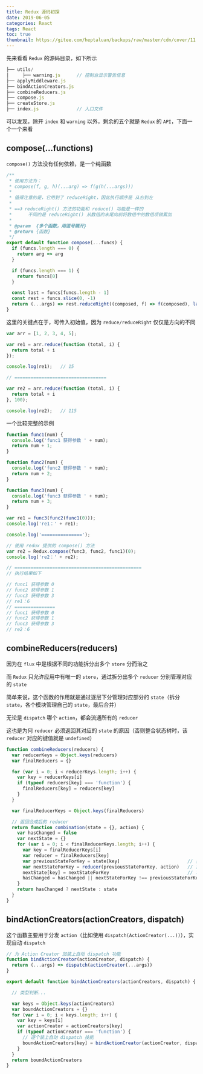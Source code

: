 ```yaml
---
title: Redux 源码初探
date: 2019-06-05
categories: React
tags: React
toc: true
thumbnail: https://gitee.com/heptaluan/backups/raw/master/cdn/cover/11.jpg
---
```


先来看看 `Redux` 的源码目录，如下所示

<!--more-->

```js
├── utils/
│     ├── warning.js      // 控制台显示警告信息
├── applyMiddleware.js
├── bindActionCreators.js
├── combineReducers.js
├── compose.js
├── createStore.js
├── index.js              // 入口文件
```

可以发现，除开 `index` 和 `warning` 以外，剩余的五个就是 `Redux` 的 `API`，下面一个一个来看


## compose(...functions)

`compose()` 方法没有任何依赖，是一个纯函数

```js
/**
 * 使用方法为：
 * compose(f, g, h)(...arg) => f(g(h(...args)))
 *
 * 值得注意的是，它用到了 reduceRight，因此执行顺序是 从右到左
 * 
 * ==》 reduceRight() 方法的功能和 reduce() 功能是一样的
 *      不同的是 reduceRight() 从数组的末尾向前将数组中的数组项做累加
 *
 * @param  {多个函数，用逗号隔开}
 * @return {函数}
 */
export default function compose(...funcs) {
  if (funcs.length === 0) {
    return arg => arg
  }

  if (funcs.length === 1) {
    return funcs[0]
  }

  const last = funcs[funcs.length - 1]
  const rest = funcs.slice(0, -1)
  return (...args) => rest.reduceRight((composed, f) => f(composed), last(...args))
}
```

这里的关键点在于，可传入初始值，因为 `reduce/reduceRight` 仅仅是方向的不同

```js
var arr = [1, 2, 3, 4, 5];

var re1 = arr.reduce(function (total, i) {
  return total + i
});

console.log(re1);   // 15

// ==================================

var re2 = arr.reduce(function (total, i) {
  return total + i
}, 100);

console.log(re2);   // 115
```

一个比较完整的示例

```js
function func1(num) {
  console.log('func1 获得参数 ' + num);
  return num + 1;
}

function func2(num) {
  console.log('func2 获得参数 ' + num);
  return num + 2;
}

function func3(num) {
  console.log('func3 获得参数 ' + num);
  return num + 3;
}

var re1 = func3(func2(func1(0)));
console.log('re1：' + re1);

console.log('===============');

// 使用 redux 提供的 compose() 方法
var re2 = Redux.compose(func3, func2, func1)(0);
console.log('re2：' + re2);

// ===============================================
// 执行结果如下

// func1 获得参数 0
// func2 获得参数 1
// func3 获得参数 3
// re1：6
// ===============
// func1 获得参数 0
// func2 获得参数 1
// func3 获得参数 3
// re2：6
```

## combineReducers(reducers)

因为在 `flux` 中是根据不同的功能拆分出多个 `store` 分而治之

而 `Redux` 只允许应用中有唯一的 `store`，通过拆分出多个 `reducer` 分别管理对应的 `state`

简单来说，这个函数的作用就是通过逐层下分管理对应部分的 `state`（拆分 `state`，各个模块管理自己的 `state`，最后合并）

无论是 `dispatch` 哪个 `action`，都会流通所有的 `reducer`

这也是为何 `reducer` 必须返回其对应的 `state` 的原因（否则整合状态树时，该 `reducer` 对应的键值就是 `undefined`）

```js
function combineReducers(reducers) {
  var reducerKeys = Object.keys(reducers)
  var finalReducers = {}

  for (var i = 0; i < reducerKeys.length; i++) {
    var key = reducerKeys[i]
    if (typeof reducers[key] === 'function') {
      finalReducers[key] = reducers[key]
    }
  }

  var finalReducerKeys = Object.keys(finalReducers)

  // 返回合成后的 reducer
  return function combination(state = {}, action) {
    var hasChanged = false
    var nextState = {}
    for (var i = 0; i < finalReducerKeys.length; i++) {
      var key = finalReducerKeys[i]
      var reducer = finalReducers[key]
      var previousStateForKey = state[key]                         // 获取当前子 state
      var nextStateForKey = reducer(previousStateForKey, action)   // 执行各子 reducer 中获取子 nextState
      nextState[key] = nextStateForKey                             // 将子 nextState 挂载到对应的键名
      hasChanged = hasChanged || nextStateForKey !== previousStateForKey
    }
    return hasChanged ? nextState : state
  }
}
```


## bindActionCreators(actionCreators, dispatch)

这个函数主要用于分发 `action`（比如使用 `dispatch(ActionCreator(...))`），实现自动 `dispatch`

```js
// 为 Action Creator 加装上自动 dispatch 功能
function bindActionCreator(actionCreator, dispatch) {
  return (...args) => dispatch(actionCreator(...args))
}

export default function bindActionCreators(actionCreators, dispatch) {

  // 类型判断...

  var keys = Object.keys(actionCreators)
  var boundActionCreators = {}
  for (var i = 0; i < keys.length; i++) {
    var key = keys[i]
    var actionCreator = actionCreators[key]
    if (typeof actionCreator === 'function') {
      // 逐个装上自动 dispatch 技能
      boundActionCreators[key] = bindActionCreator(actionCreator, dispatch)
    }
  }
  return boundActionCreators
}
```